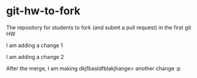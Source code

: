 git-hw-to-fork
==============

The repository for students to fork (and submt a pull request) in the first git HW

I am adding a change 1

I am adding a change 2

After the merge, I am making dkjfbasldfblakjhange> another change :p
